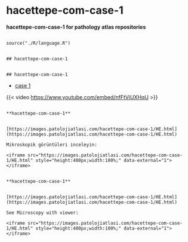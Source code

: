 # hacettepe-com-case-1



**hacettepe-com-case-1 for pathology atlas repositories**




```{r language hacettepe-com-case-1, echo=FALSE, include=TRUE}

source("./R/language.R")

```




```{asis, echo = (language == "TR")}

## hacettepe-com-case-1

```




```{asis, echo = (language == "EN")}

## hacettepe-com-case-1

```

- [case 1](https://www.youtube.com/watch?v=nfFtViUXHqU&ab_channel=KemalKosemehmetoglu)


{{< video https://www.youtube.com/embed/nfFtViUXHqU >}}





```{asis, echo = (language == "TR")}

**hacettepe-com-case-1**


[https://images.patolojiatlasi.com/hacettepe-com-case-1/HE.html](https://images.patolojiatlasi.com/hacettepe-com-case-1/HE.html)

Mikroskopik görüntüleri inceleyin:

<iframe src="https://images.patolojiatlasi.com/hacettepe-com-case-1/HE.html" style="height:400px;width:100%;" data-external="1"></iframe>

```




```{asis, echo = (language == "EN")}

**hacettepe-com-case-1**


[https://images.patolojiatlasi.com/hacettepe-com-case-1/HE.html](https://images.patolojiatlasi.com/hacettepe-com-case-1/HE.html)

See Microscopy with viewer: 

<iframe src="https://images.patolojiatlasi.com/hacettepe-com-case-1/HE.html" style="height:400px;width:100%;" data-external="1"></iframe>

```


